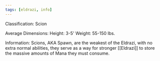 ```yaml
---
tags: [eldrazi, info]
---
```

Classification: Scion

Average Dimensions: 
	Height: 3-5'
	Weight: 55-150 lbs.

Information: 
	Scions, AKA Spawn, are the weakest of the Eldrazi, with no extra normal abilities, they serve as a way for stronger [[Eldrazi]] to store the massive amounts of Mana they must consume. 

